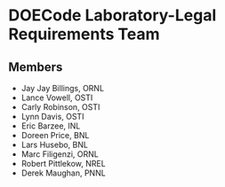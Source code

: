 # DOECode Laboratory-Legal Requirements Team

## Members
 - Jay Jay Billings, ORNL
 - Lance Vowell, OSTI
 - Carly Robinson, OSTI
 - Lynn Davis, OSTI
 - Eric Barzee, INL
 - Doreen Price, BNL
 - Lars Husebo, BNL
 - Marc Filigenzi, ORNL
 - Robert Pittlekow, NREL
 - Derek Maughan, PNNL
